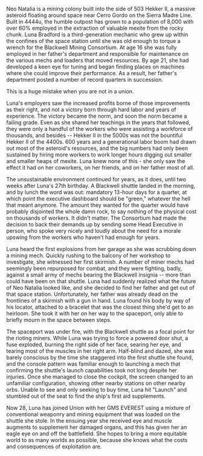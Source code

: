 Neo Natalia is a mining colony built into the side of 503 Hekker II, a massive asteroid floating around space near Cerro Gordo on the Sierra Madre Line. Built in 4444u, the humble outpost has grown to a population of 8,000 with over 60% employed in the extraction of valuable mexite from the rocky chunk. Luna Bradford is a third-generation mechanic who grew up within the confines of the space station until she was old enough to torque a wrench for the Blackwell Mining Consortium. At age 16 she was fully employed in her father's department and responsible for maintenance on the various mechs and loaders that moved resources. By age 21, she had developed a keen eye for tuning and began finding places on machines where she could improve their performance. As a result, her father's department posted a number of record quarters in succession.

This is a huge mistake when you are not in a union.

Luna's employers saw the increased profits borne of those improvements as their right, and not a victory born through hard labor and years of experience. The victory became the norm, and soon the norm became a failing grade. Even as she shared her teachings in the years that followed, they were only a handful of the workers who were assisting a workforce of thousands, and besides -- Hekker II in the 5000s was not the bountiful Hekker II of the 4400s. 600 years and a generational labor boom had drawn out most of the asteroid's resources, and the big numbers had only been sustained by hiring more workers to work longer hours digging out smaller and smaller heaps of mexite. Luna knew none of this - she only saw the effect it had on her coworkers, on her friends, and on her father most of all.

The unsustainable environment continued for years, as it does, until two weeks after Luna's 27th birthday. A Blackwell shuttle landed in the morning, and by lunch the word was out: mandatory 13-hour days for a quarter, at which point the executive dashboard should be "green," whatever the hell that meant anymore. The amount they wanted for the quarter would have probably disjointed the whole damn rock, to say nothing of the physical cost on thousands of workers. It didn't matter. The Consortium had made the decision to back their demands up by sending some Head Executive in person, who spoke very nicely and loudly about the need for a morale upswing from the workers who haven't had enough for years.

Luna heard the first explosions from her garage as she was scrubbing down a mining mech. Quickly rushing to the balcony of her workshop to investigate, she witnessed her first skirmish. A number of miner mechs had seemingly been repurposed for combat, and they were fighting, badly, against a small army of mechs bearing the Blackwell insignia -- more than could have been on that shuttle. Luna had suddenly realized what the future of Neo Natalia looked like, and she decided to find her father and get out of that space station. Unfortunately, her father was already dead on the frontlines of a skirmish with a gun in hand. Luna found his body by way of his locator, attached to a bracelet that was the closest thing she'd get to an heirloom. She took it with her on her way to the spaceport, only able to briefly mourn in the space between steps.

The spaceport was under fire, with the Blackwell shuttle as a focal point for the rioting miners. While Luna was trying to force a powered door shut, a fuse exploded, burning the right side of her face, searing her eye, and tearing most of the muscles in her right arm. Half-blind and dazed, she was barely conscious by the time she staggered into the first shuttle she found, and the console pattern was familiar enough to launching a mech that confirming the shuttle's launch capabilities took not long despite her injuries. Once she managed to close the cockpit, the screen changed to an unfamiliar configuration, showing other nearby stations on other nearby orbs. Unable to see and only seeking to buy time, Luna hit "Launch" and stumbled out of the seat to find the ship's first aid supplements.

Now 28, Luna has joined Union with her GMS EVEREST using a mixture of conventional weaponry and mining equipment that was loaded on the shuttle she stole. In the ensuing year she received eye and muscle augments to supplement her damaged organs, and this has given her an eagle eye on and off the battlefield. She hopes to bring a more equitable world to as many worlds as possible, because she knows what the costs and consequences of exploitation are.

